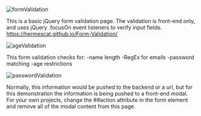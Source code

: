 ![formValidation](https://user-images.githubusercontent.com/46881872/62017187-b494e600-b183-11e9-9527-7b1fe7a2a1a1.png)

This is a basic jQuery form validation page. The validation is front-end only, and uses jQuery .focusOn event listeners to verify input fields. 
https://hermescat.github.io/Form-Validation/ 

![ageValidation](https://user-images.githubusercontent.com/46881872/62017191-b9599a00-b183-11e9-9275-2cdac81b93cb.png)

This form validation checks for:
-name length
-RegEx for emails
-password matching
-age restrictions

![passwordValidation](https://user-images.githubusercontent.com/46881872/62017278-0c335180-b184-11e9-9124-97db4bb435ba.png)

Normally, this information would be pushed to the backend or a url, but for this demonstration the information is being pushed to a front-end modal. For your own projects, change the ##action attribute in the form element and remove all of the modal content from this page. 

